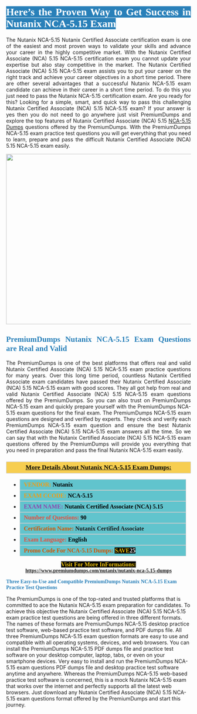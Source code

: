 <h1 style="text-align: justify;"><span style="color:#ffffff;"><span style="font-family:Georgia,serif;"><strong><span style="background-color:#2980b9;">Here’s the Proven Way to Get Success in Nutanix NCA-5.15 Exam</span></strong></span></span></h1>

<p style="text-align: justify;">The Nutanix NCA-5.15 Nutanix Certified Associate certification exam is one of the easiest and most proven ways to validate your skills and advance your career in the highly competitive market. With the Nutanix Certified Associate (NCA) 5.15 NCA-5.15 certification exam you cannot update your expertise but also stay competitive in the market. The Nutanix Certified Associate (NCA) 5.15 NCA-5.15 exam assists you to put your career on the right track and achieve your career objectives in a short time period. There are other several advantages that a successful Nutanix NCA-5.15 exam candidate can achieve in their career in a short time period. To do this you just need to pass the Nutanix NCA-5.15 certification exam. Are you ready for this? Looking for a simple, smart, and quick way to pass this challenging Nutanix Certified Associate (NCA) 5.15 NCA-5.15 exam? If your answer is yes then you do not need to go anywhere just visit PremiumDumps and explore the top features of Nutanix Certified Associate (NCA) 5.15 <a href="https://www.premiumdumps.com/nutanix/nutanix-nca-5.15-dumps">NCA-5.15 Dumps</a> questions offered by the PremiumDumps. With the PremiumDumps NCA-5.15 exam practice test questions you will get everything that you need to learn, prepare and pass the difficult Nutanix Certified Associate (NCA) 5.15 NCA-5.15 exam easily.</p>

<p style="text-align: center;"><a href="https://www.premiumdumps.com/nutanix/nutanix-nca-5.15-dumps"><img alt="" src="https://i.imgur.com/KJGzbJ2.jpeg" style="width: 700px; height: 465px;" /></a></p>

<h2 style="text-align: justify;"><span style="color:#2980b9;"><span style="font-family:Georgia,serif;"><strong>PremiumDumps Nutanix NCA-5.15 Exam Questions are Real and Valid</strong></span></span></h2>

<p style="text-align: justify;">The PremiumDumps is one of the best platforms that offers real and valid Nutanix Certified Associate (NCA) 5.15 NCA-5.15 exam practice questions for many years. Over this long time period, countless Nutanix Certified Associate exam candidates have passed their Nutanix Certified Associate (NCA) 5.15 NCA-5.15 exam with good scores. They all got help from real and valid Nutanix Certified Associate (NCA) 5.15 NCA-5.15 exam questions offered by the PremiumDumps. So you can also trust on PremiumDumps NCA-5.15 exam and quickly prepare yourself with the PremiumDumps NCA-5.15 exam questions for the final exam. The PremiumDumps NCA-5.15 exam questions are designed and verified by experts. They check and verify each PremiumDumps NCA-5.15 exam question and ensure the best Nutanix Certified Associate (NCA) 5.15 NCA-5.15 exam answers all the time. So we can say that with the Nutanix Certified Associate (NCA) 5.15 NCA-5.15 exam questions offered by the PremiumDumps will provide you everything that you need in preparation and pass the final Nutanix NCA-5.15 exam easily.</p>

<h3 style="background: #f7ce50; border: 1px solid rgb(204, 204, 204); padding: 5px 10px; text-align: center;"><span style="font-family:Georgia,serif;"><u><u><span style="color:#000000;"><span style="font-size:11pt"><span style="line-height:normal"><b><span style="font-size:13.0pt"><span cambria="">More Details About Nutanix NCA-5.15 Exam Dumps:</span></span></b></span></span></span></u></u></span></h3>

<ul>
	<li style="margin:0cm 10pt">
	<div style="background:#61c4cd; border: 1px solid rgb(204, 204, 204); padding: 5px 10px; text-align: justify;"><span style="font-family:Georgia,serif;"><span style="font-size:11pt"><span style="line-height:normal"><b><span style="font-size:12.0pt"><span new="" roman="" times=""><span style="color:#f39c12;">VENDOR:</span> <span style="color:#000000;">Nutanix</span></span></span></b></span></span></span></div>
	</li>
	<li style="margin:0cm 10pt">
	<div style="background: #61c4cd; border: 1px solid rgb(204, 204, 204); padding: 5px 10px; text-align: justify;"><span style="font-family:Georgia,serif;"><span style="font-size:11pt"><span style="line-height:normal"><b><span style="font-size:12.0pt"><span new="" roman="" times=""><span style="color:#f39c12;">EXAM CCODE:</span> <span style="color:#000000;">NCA-5.15</span></span></span></b></span></span></span></div>
	</li>
	<li style="margin:0cm 10pt">
	<div style="background: #61c4cd; border: 1px solid rgb(204, 204, 204); padding: 5px 10px; text-align: justify;"><span style="font-family:Georgia,serif;"><span style="font-size:11pt"><span style="line-height:normal"><b><span style="font-size:12.0pt"><span new="" roman="" times=""><span style="color:#8e44ad;">EXAM NAME:</span> <span style="color:#000000;">Nutanix Certified Associate (NCA) 5.15</span></span></span></b></span></span></span></div>
	</li>
	<li style="margin:0cm 10pt">
	<div style="background: #61c4cd; border: 1px solid rgb(204, 204, 204); padding: 5px 10px;"><span style="font-family:Georgia,serif;"><span style="font-size:11pt"><span style="line-height:normal"><b><span style="font-size:12.0pt"><span new="" roman="" times=""><span style="color:#e74c3c;">Number of Questions:</span><span style="color:#000000;"><span style="color:#f1c40f;"> </span>90</span></span></span></b></span></span></span></div>
	</li>
	<li style="margin:0cm 10pt">
	<div style="background: #61c4cd; border: 1px solid rgb(204, 204, 204); padding: 5px 10px; text-align: justify;"><span style="font-family:Georgia,serif;"><span style="font-size:11pt"><span style="line-height:normal"><b><span style="font-size:12.0pt"><span new="" roman="" times=""><span style="color:#d35400;">Certification Name:</span> Nutanix Certified Associate</span></span></b></span></span></span></div>
	</li>
	<li style="margin:0cm 10pt">
	<div style="background: #61c4cd; border: 1px solid rgb(204, 204, 204); padding: 5px 10px; text-align: justify;"><span style="font-family:Georgia,serif;"><span style="font-size:11pt"><span style="line-height:normal"><b><span style="font-size:12.0pt"><span new="" roman="" times=""><span style="color:#e74c3c;">Exam Language:</span> <span style="color:#000000;">English</span></span></span></b></span></span></span></div>
	</li>
	<li style="margin:0cm 10pt">
	<div style="background: #61c4cd; border: 1px solid rgb(204, 204, 204); padding: 5px 10px;"><span style="font-family:Georgia,serif;"><span style="font-size:11pt"><span style="line-height:normal"><b><span style="font-size:12.0pt"><span new="" roman="" times=""><span style="color:#d35400;">Promo Code For NCA-5.15 Dumps:</span><span style="color:#f1c40f;"> <span style="background-color:#000000;">SAVE</span></span><span style="color:#ffffff;"><span style="background-color:#000000;">25</span></span></span></span></b></span></span></span></div>
	</li>
</ul>

<p style="text-align: center;"><span style="font-family:Georgia,serif;"><strong><span style="font-size:16px;"><span style="color:#f1c40f;"><span style="background-color:#000000;">Visit For More InFormations:</span></span></span> <a href="https://www.premiumdumps.com/nutanix/nutanix-nca-5.15-dumps">https://www.premiumdumps.com/nutanix/nutanix-nca-5.15-dumps</a></strong></span></p>

<p><span style="color:#2980b9;"><span style="font-family:Georgia,serif;"><strong><strong><strong>Three Easy-to-Use and Compatible PremiumDumps Nutanix NCA-5.15 Exam Practice Test Questions</strong></strong></strong></span></span></p>

<p>The PremiumDumps is one of the top-rated and trusted platforms that is committed to ace the Nutanix NCA-5.15 exam preparation for candidates. To achieve this objective the Nutanix Certified Associate (NCA) 5.15 NCA-5.15 exam practice test questions are being offered in three different formats. The names of these formats are PremiumDumps NCA-5.15 desktop practice test software, web-based practice test software, and PDF dumps file. All three PremiumDumps NCA-5.15 exam question formats are easy to use and compatible with all operating systems, devices, and web browsers. You can install the PremiumDumps NCA-5.15 PDF dumps file and practice test software on your desktop computer, laptop, tabs, or even on your smartphone devices. Very easy to install and run the PremiumDumps NCA-5.15 exam questions PDF dumps file and desktop practice test software anytime and anywhere. Whereas the PremiumDumps NCA-5.15 web-based practice test software is concerned, this is a mock Nutanix NCA-5.15 exam that works over the internet and perfectly supports all the latest web browsers. Just download any Nutanix Certified Associate (NCA) 5.15 NCA-5.15 exam questions format offered by the PremiumDumps and start this journey.</p>
